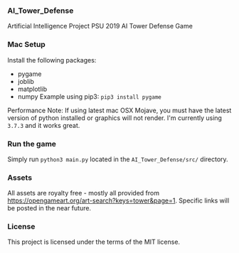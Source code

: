 ### AI_Tower_Defense
Artificial Intelligence Project PSU 2019 AI Tower Defense Game

### Mac Setup
Install the following packages:
* pygame
* joblib
* matplotlib
* numpy
Example using pip3: `pip3 install pygame`

Performance Note: If using latest mac OSX Mojave, you must have the latest version of python installed or graphics will not render.
I'm currently using `3.7.3` and it works great.

### Run the game
Simply run `python3 main.py` located in the `AI_Tower_Defense/src/` directory.

### Assets
All assets are royalty free - mostly all provided from https://opengameart.org/art-search?keys=tower&page=1.
Specific links will be posted in the near future.

### License
This project is licensed under the terms of the MIT license.
